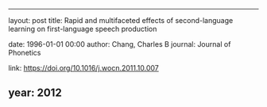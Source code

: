 ---
layout: post
title: Rapid and multifaceted effects of second-language learning on first-language speech production

date: 1996-01-01 00:00
author: Chang, Charles B
journal: Journal of Phonetics

link: https://doi.org/10.1016/j.wocn.2011.10.007

year: 2012
----